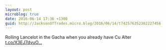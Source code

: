 ```yaml
---
layout: post
microblog: true
date: 2016-06-14 17:36 +1300
guid: http://JacksonOfTrades.micro.blog/2016/06/14/t742576352302227456.html
---
```

Rolling Lancelot in the Gacha when you already have Cu Alter [t.co/X3EJ7dvuO...](https://t.co/X3EJ7dvuO9)
